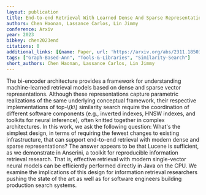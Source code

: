 ```yaml
---
layout: publication
title: End-to-end Retrieval With Learned Dense And Sparse Representations Using Lucene
authors: Chen Haonan, Lassance Carlos, Lin Jimmy
conference: Arxiv
year: 2023
bibkey: chen2023end
citations: 0
additional_links: [{name: Paper, url: 'https://arxiv.org/abs/2311.18503'}]
tags: ["Graph-Based-Ann", "Tools-&-Libraries", "Similarity-Search"]
short_authors: Chen Haonan, Lassance Carlos, Lin Jimmy
---
```

The bi-encoder architecture provides a framework for understanding
machine-learned retrieval models based on dense and sparse vector
representations. Although these representations capture parametric realizations
of the same underlying conceptual framework, their respective implementations
of top-\\(k\\) similarity search require the coordination of different software
components (e.g., inverted indexes, HNSW indexes, and toolkits for neural
inference), often knitted together in complex architectures. In this work, we
ask the following question: What's the simplest design, in terms of requiring
the fewest changes to existing infrastructure, that can support end-to-end
retrieval with modern dense and sparse representations? The answer appears to
be that Lucene is sufficient, as we demonstrate in Anserini, a toolkit for
reproducible information retrieval research. That is, effective retrieval with
modern single-vector neural models can be efficiently performed directly in
Java on the CPU. We examine the implications of this design for information
retrieval researchers pushing the state of the art as well as for software
engineers building production search systems.